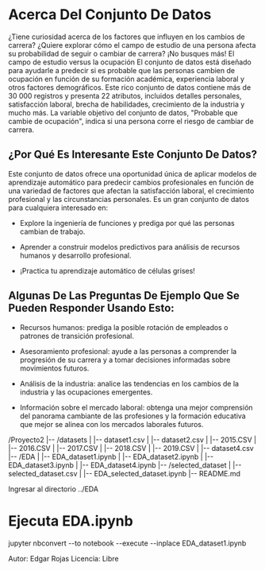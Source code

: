# Acerca Del Conjunto De Datos
¿Tiene curiosidad acerca de los factores que influyen en los cambios de carrera? ¿Quiere explorar cómo el campo de estudio de una persona afecta su probabilidad de seguir o cambiar de carrera? ¡No busques más! El campo de estudio versus la ocupación El conjunto de datos está diseñado para ayudarle a predecir si es probable que las personas cambien de ocupación en función de su formación académica, experiencia laboral y otros factores demográficos. Este rico conjunto de datos contiene más de 30 000 registros y presenta 22 atributos, incluidos detalles personales, satisfacción laboral, brecha de habilidades, crecimiento de la industria y mucho más. La variable objetivo del conjunto de datos, "Probable que cambie de ocupación", indica si una persona corre el riesgo de cambiar de carrera.

## ¿Por Qué Es Interesante Este Conjunto De Datos?

Este conjunto de datos ofrece una oportunidad única de aplicar modelos de aprendizaje automático para predecir cambios profesionales en función de una variedad de factores que afectan la satisfacción laboral, el crecimiento profesional y las circunstancias personales. Es un gran conjunto de datos para cualquiera interesado en:
- Explore la ingeniería de funciones y prediga por qué las personas cambian de trabajo.

- Aprender a construir modelos predictivos para análisis de recursos humanos y desarrollo profesional.

- ¡Practica tu aprendizaje automático de células grises!

## Algunas De Las Preguntas De Ejemplo Que Se Pueden Responder Usando Esto:

- Recursos humanos: prediga la posible rotación de empleados o patrones de transición profesional.

- Asesoramiento profesional: ayude a las personas a comprender la progresión de su carrera y a tomar decisiones informadas sobre movimientos futuros.

- Análisis de la industria: analice las tendencias en los cambios de la industria y las ocupaciones emergentes.

- Información sobre el mercado laboral: obtenga una mejor comprensión del panorama cambiante de las profesiones y la formación educativa que mejor se alinea con los mercados laborales futuros.

/Proyecto2
|-- /datasets
|   |-- dataset1.csv
|   |-- dataset2.csv
|   |-- 2015.CSV
|   |-- 2016.CSV
|   |-- 2017.CSV
|   |-- 2018.CSV
|   |-- 2019.CSV
|   |-- dataset4.csv
|-- /EDA
|   |-- EDA_dataset1.ipynb
|   |-- EDA_dataset2.ipynb
|   |-- EDA_dataset3.ipynb
|   |-- EDA_dataset4.ipynb
|-- /selected_dataset
|   |-- selected_dataset.csv
|   |-- EDA_selected_dataset.ipynb
|-- README.md

Ingresar al directorio ../EDA
# Ejecuta EDA.ipynb
jupyter nbconvert --to notebook --execute --inplace EDA_dataset1.ipynb



Autor: Edgar Rojas
Licencia: Libre